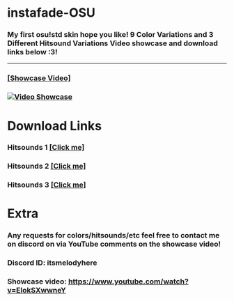 # instafade-OSU
### My first osu!std skin hope you like! 9 Color Variations and 3 Different Hitsound Variations Video showcase and download links below :3!

---

### [[Showcase Video]](https://www.youtube.com/watch?v=ElokSXwwneY)
### [![Video Showcase](https://i.imgur.com/qE43zZ8.png)](https://www.youtube.com/watch?v=ElokSXwwneY)

# Download Links

### Hitsounds 1 [[Click me]](https://drive.google.com/drive/folders/1GW4dgrBpFikhiPZJAu66K1ZQlHN60u3s?usp=sharing)
### Hitsounds 2 [[Click me]](https://drive.google.com/drive/folders/1FUooSJT7jwAY8eXD66uYAp0edgQ_cOjd?usp=sharing)
### Hitsounds 3 [[Click me]](https://drive.google.com/drive/folders/1VwHWT1AvAzuQFbu0-u3z17RE7lBxwmjV?usp=sharing)

# Extra
### Any requests for colors/hitsounds/etc feel free to contact me on discord on via YouTube comments on the showcase video!

### Discord ID: itsmelodyhere
### Showcase video: https://www.youtube.com/watch?v=ElokSXwwneY
